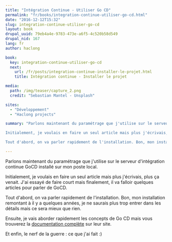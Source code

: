 ```yaml
---
title: "Intégration Continue - Utiliser Go CD"
permalink: "fr/books/integration-continue-utiliser-go-cd.html"
date: "2016-12-12T15:32"
slug: integration-continue-utiliser-go-cd
layout: book
drupal_uuid: 79eb4a4e-9783-473e-a6f5-4c520b58d549
drupal_nid: 167
lang: fr
author: haclong

book: 
  key: integration-continue-utiliser-go-cd
  next:
    url: /fr/posts/integration-continue-installer-le-projet.html
    title: Intégration continue - Installer le projet

media:
  path: /img/teaser/capture_2.png
  credit: "Sebastian Mantel - Unsplash"

sites:
  - "Développement"
  - "Haclong projects"

summary: "Parlons maintenant du paramétrage que j'utilise sur le serveur d'intégration continue GoCD installé sur mon poste local.\n

Initialement, je voulais en faire un seul article mais plus j'écrivais, plus ça venait. J'ai essayé de faire court mais finalement, il va falloir quelques articles pour parler de GoCD.\n

Tout d'abord, on va parler rapidement de l'installation. Bon, mon installation remontant à il y a quelques années, je ne saurais plus trop entrer dans les détails mais ce sera mieux que rien."

---
```


Parlons maintenant du paramétrage que j'utilise sur le serveur d'intégration continue GoCD installé sur mon poste local.

Initialement, je voulais en faire un seul article mais plus j'écrivais, plus ça venait. J'ai essayé de faire court mais finalement, il va falloir quelques articles pour parler de GoCD.

Tout d'abord, on va parler rapidement de l'installation. Bon, mon installation remontant à il y a quelques années, je ne saurais plus trop entrer dans les détails mais ce sera mieux que rien.

Ensuite, je vais aborder rapidement les concepts de Go CD mais vous trouverez la <a href="https://docs.go.cd/current/introduction/concepts_in_go.html" target="_blank">documentation complète</a> sur leur site.

Et enfin, le nerf de la guerre : ce que j'ai fait :)
